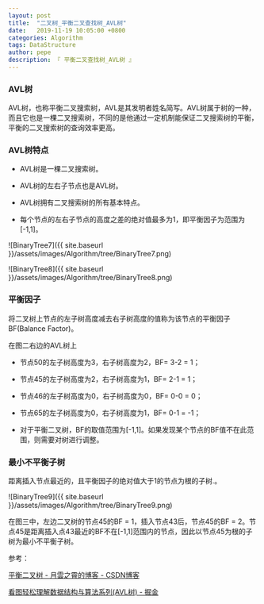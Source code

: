 ```yaml
---
layout: post
title:  "二叉树_平衡二叉查找树_AVL树"
date:   2019-11-19 10:05:00 +0800
categories: Algorithm
tags: DataStructure
author: pepe
description: 『 平衡二叉查找树_AVL树 』
---
```


### **AVL树**

AVL树，也称平衡二叉搜索树，AVL是其发明者姓名简写。AVL树属于树的一种，而且它也是一棵二叉搜索树，不同的是他通过一定机制能保证二叉搜索树的平衡，平衡的二叉搜索树的查询效率更高。

### **AVL树特点**

* AVL树是一棵二叉搜索树。

* AVL树的左右子节点也是AVL树。

* AVL树拥有二叉搜索树的所有基本特点。

* 每个节点的左右子节点的高度之差的绝对值最多为1，即平衡因子为范围为[-1,1]。

![BinaryTree7]({{ site.baseurl }}/assets/images/Algorithm/tree/BinaryTree7.png)

![BinaryTree8]({{ site.baseurl }}/assets/images/Algorithm/tree/BinaryTree8.png)

### **平衡因子**

将二叉树上节点的左子树高度减去右子树高度的值称为该节点的平衡因子BF(Balance Factor)。

在图二右边的AVL树上

* 节点50的左子树高度为3，右子树高度为2，BF= 3-2 = 1；

* 节点45的左子树高度为2，右子树高度为1，BF= 2-1 = 1；

* 节点46的左子树高度为0，右子树高度为0，BF= 0-0 = 0；

* 节点65的左子树高度为0，右子树高度为1，BF= 0-1 = -1；

* 对于平衡二叉树，BF的取值范围为[-1,1]。如果发现某个节点的BF值不在此范围，则需要对树进行调整。

### **最小不平衡子树**

距离插入节点最近的，且平衡因子的绝对值大于1的节点为根的子树.。

![BinaryTree9]({{ site.baseurl }}/assets/images/Algorithm/tree/BinaryTree9.png)

 在图三中，左边二叉树的节点45的BF = 1，插入节点43后，节点45的BF = 2。节点45是距离插入点43最近的BF不在[-1,1]范围内的节点，因此以节点45为根的子树为最小不平衡子树。




















参考：

[平衡二叉树 - 月雲之霄的博客 - CSDN博客](https://blog.csdn.net/isunbin/article/details/81707606)

[看图轻松理解数据结构与算法系列(AVL树) - 掘金](https://juejin.im/post/5b6b897df265da0fab404318)



































